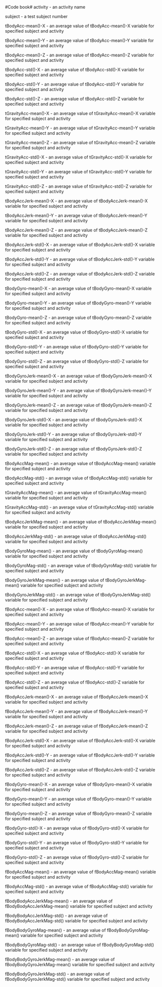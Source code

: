 #Code book#
activity - an activity name		

subject	 - a test subject number		

tBodyAcc-mean()-X	 - an average value of 	tBodyAcc-mean()-X	variable for specified subject and activity

tBodyAcc-mean()-Y	 - an average value of 	tBodyAcc-mean()-Y	variable for specified subject and activity

tBodyAcc-mean()-Z	 - an average value of 	tBodyAcc-mean()-Z	variable for specified subject and activity

tBodyAcc-std()-X	 - an average value of 	tBodyAcc-std()-X	variable for specified subject and activity

tBodyAcc-std()-Y	 - an average value of 	tBodyAcc-std()-Y	variable for specified subject and activity

tBodyAcc-std()-Z	 - an average value of 	tBodyAcc-std()-Z	variable for specified subject and activity

tGravityAcc-mean()-X	 - an average value of 	tGravityAcc-mean()-X	variable for specified subject and activity

tGravityAcc-mean()-Y	 - an average value of 	tGravityAcc-mean()-Y	variable for specified subject and activity

tGravityAcc-mean()-Z	 - an average value of 	tGravityAcc-mean()-Z	variable for specified subject and activity

tGravityAcc-std()-X	 - an average value of 	tGravityAcc-std()-X	variable for specified subject and activity

tGravityAcc-std()-Y	 - an average value of 	tGravityAcc-std()-Y	variable for specified subject and activity

tGravityAcc-std()-Z	 - an average value of 	tGravityAcc-std()-Z	variable for specified subject and activity

tBodyAccJerk-mean()-X	 - an average value of 	tBodyAccJerk-mean()-X	variable for specified subject and activity

tBodyAccJerk-mean()-Y	 - an average value of 	tBodyAccJerk-mean()-Y	variable for specified subject and activity

tBodyAccJerk-mean()-Z	 - an average value of 	tBodyAccJerk-mean()-Z	variable for specified subject and activity

tBodyAccJerk-std()-X	 - an average value of 	tBodyAccJerk-std()-X	variable for specified subject and activity

tBodyAccJerk-std()-Y	 - an average value of 	tBodyAccJerk-std()-Y	variable for specified subject and activity

tBodyAccJerk-std()-Z	 - an average value of 	tBodyAccJerk-std()-Z	variable for specified subject and activity

tBodyGyro-mean()-X	 - an average value of 	tBodyGyro-mean()-X	variable for specified subject and activity

tBodyGyro-mean()-Y	 - an average value of 	tBodyGyro-mean()-Y	variable for specified subject and activity

tBodyGyro-mean()-Z	 - an average value of 	tBodyGyro-mean()-Z	variable for specified subject and activity

tBodyGyro-std()-X	 - an average value of 	tBodyGyro-std()-X	variable for specified subject and activity

tBodyGyro-std()-Y	 - an average value of 	tBodyGyro-std()-Y	variable for specified subject and activity

tBodyGyro-std()-Z	 - an average value of 	tBodyGyro-std()-Z	variable for specified subject and activity

tBodyGyroJerk-mean()-X	 - an average value of 	tBodyGyroJerk-mean()-X	variable for specified subject and activity

tBodyGyroJerk-mean()-Y	 - an average value of 	tBodyGyroJerk-mean()-Y	variable for specified subject and activity

tBodyGyroJerk-mean()-Z	 - an average value of 	tBodyGyroJerk-mean()-Z	variable for specified subject and activity

tBodyGyroJerk-std()-X	 - an average value of 	tBodyGyroJerk-std()-X	variable for specified subject and activity

tBodyGyroJerk-std()-Y	 - an average value of 	tBodyGyroJerk-std()-Y	variable for specified subject and activity

tBodyGyroJerk-std()-Z	 - an average value of 	tBodyGyroJerk-std()-Z	variable for specified subject and activity

tBodyAccMag-mean()	 - an average value of 	tBodyAccMag-mean()	variable for specified subject and activity

tBodyAccMag-std()	 - an average value of 	tBodyAccMag-std()	variable for specified subject and activity

tGravityAccMag-mean()	 - an average value of 	tGravityAccMag-mean()	variable for specified subject and activity

tGravityAccMag-std()	 - an average value of 	tGravityAccMag-std()	variable for specified subject and activity

tBodyAccJerkMag-mean()	 - an average value of 	tBodyAccJerkMag-mean()	variable for specified subject and activity

tBodyAccJerkMag-std()	 - an average value of 	tBodyAccJerkMag-std()	variable for specified subject and activity

tBodyGyroMag-mean()	 - an average value of 	tBodyGyroMag-mean()	variable for specified subject and activity

tBodyGyroMag-std()	 - an average value of 	tBodyGyroMag-std()	variable for specified subject and activity

tBodyGyroJerkMag-mean()	 - an average value of 	tBodyGyroJerkMag-mean()	variable for specified subject and activity

tBodyGyroJerkMag-std()	 - an average value of 	tBodyGyroJerkMag-std()	variable for specified subject and activity

fBodyAcc-mean()-X	 - an average value of 	fBodyAcc-mean()-X	variable for specified subject and activity

fBodyAcc-mean()-Y	 - an average value of 	fBodyAcc-mean()-Y	variable for specified subject and activity

fBodyAcc-mean()-Z	 - an average value of 	fBodyAcc-mean()-Z	variable for specified subject and activity

fBodyAcc-std()-X	 - an average value of 	fBodyAcc-std()-X	variable for specified subject and activity

fBodyAcc-std()-Y	 - an average value of 	fBodyAcc-std()-Y	variable for specified subject and activity

fBodyAcc-std()-Z	 - an average value of 	fBodyAcc-std()-Z	variable for specified subject and activity

fBodyAccJerk-mean()-X	 - an average value of 	fBodyAccJerk-mean()-X	variable for specified subject and activity

fBodyAccJerk-mean()-Y	 - an average value of 	fBodyAccJerk-mean()-Y	variable for specified subject and activity

fBodyAccJerk-mean()-Z	 - an average value of 	fBodyAccJerk-mean()-Z	variable for specified subject and activity

fBodyAccJerk-std()-X	 - an average value of 	fBodyAccJerk-std()-X	variable for specified subject and activity

fBodyAccJerk-std()-Y	 - an average value of 	fBodyAccJerk-std()-Y	variable for specified subject and activity

fBodyAccJerk-std()-Z	 - an average value of 	fBodyAccJerk-std()-Z	variable for specified subject and activity

fBodyGyro-mean()-X	 - an average value of 	fBodyGyro-mean()-X	variable for specified subject and activity

fBodyGyro-mean()-Y	 - an average value of 	fBodyGyro-mean()-Y	variable for specified subject and activity

fBodyGyro-mean()-Z	 - an average value of 	fBodyGyro-mean()-Z	variable for specified subject and activity

fBodyGyro-std()-X	 - an average value of 	fBodyGyro-std()-X	variable for specified subject and activity

fBodyGyro-std()-Y	 - an average value of 	fBodyGyro-std()-Y	variable for specified subject and activity

fBodyGyro-std()-Z	 - an average value of 	fBodyGyro-std()-Z	variable for specified subject and activity

fBodyAccMag-mean()	 - an average value of 	fBodyAccMag-mean()	variable for specified subject and activity

fBodyAccMag-std()	 - an average value of 	fBodyAccMag-std()	variable for specified subject and activity

fBodyBodyAccJerkMag-mean()	 - an average value of 	fBodyBodyAccJerkMag-mean()	variable for specified subject and activity

fBodyBodyAccJerkMag-std()	 - an average value of 	fBodyBodyAccJerkMag-std()	variable for specified subject and activity

fBodyBodyGyroMag-mean()	 - an average value of 	fBodyBodyGyroMag-mean()	variable for specified subject and activity

fBodyBodyGyroMag-std()	 - an average value of 	fBodyBodyGyroMag-std()	variable for specified subject and activity

fBodyBodyGyroJerkMag-mean()	 - an average value of 	fBodyBodyGyroJerkMag-mean()	variable for specified subject and activity

fBodyBodyGyroJerkMag-std()	 - an average value of 	fBodyBodyGyroJerkMag-std()	variable for specified subject and activity
